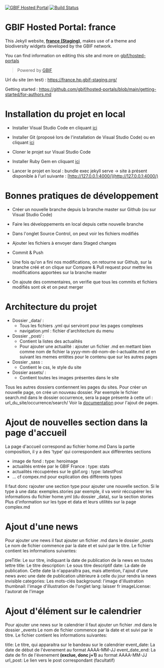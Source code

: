 [![GBIF Hosted Portal](https://docs.gbif.org/style/gbif-hosted-portal.svg)](https://github.com/gbif/hosted-portals)
[![Build Status](https://builds.gbif.org/job/hp-france/badge/icon)](https://builds.gbif.org/job/hp-france/lastBuild/console)
<!-- License badge example: [![CC BY-SA 4.0](https://img.shields.io/badge/License-CC%20BY%2D-SA%204.0-lightgrey.svg)](https://creativecommons.org/licenses/by-sa/4.0/) -->

# GBIF Hosted Portal: france

This Jekyll website, **[france (Staging)](https://france.hp.gbif-staging.org/)**, makes use of a theme and biodiversity widgets developed by the GBIF network.

You can find information on editing this site and more on [gbif/hosted-portals](https://github.com/gbif/hosted-portals)

> Powered by [GBIF](https://www.gbif.org/)

Url du site (en test) : https://france.hp.gbif-staging.org/ 

Getting started : https://github.com/gbif/hosted-portals/blob/main/getting-started/for-authors.md 

# Installation du projet en local

- Installer Visual Studio Code en cliquant [ici](https://code.visualstudio.com/Download)
- Installer Git (proposé lors de l'installation de Visual Studio Code) ou en cliquant [ici](https://git-scm.com/downloads)
- Cloner le projet sur Visual Studio Code
- Installer Ruby Gem en cliquant [ici](https://jekyllrb.com/docs/installation/)

- Lancer le projet en local : bundle exec jekyll serve -> site à présent disponible à l'url suivante : [http://127.0.0.1:4000/](http://127.0.0.1:4000/)

# Bonnes pratiques de développement

  - Créer un nouvelle branche depuis la branche master sur Github (ou sur Visual Studio Code)
  - Faire les développements en local depuis cette nouvelle branche
  - Dans l'onglet Source Control, on peut voir les fichiers modifiés
  - Ajouter les fichiers à envoyer dans Staged changes
  - Commit & Push

  - Une fois qu'on a fini nos modifications, on retourne sur Github, sur la branche créé et on clique sur Compare & Pull request pour mettre les modifications apportées sur la branche master
  - On ajoute des commentaires, on verifie que tous les commits et fichiers modifiés sont ok et on peut merger

# Architecture du projet

  - Dossier _data/ :
    - Tous les fichiers .yml qui serviront pour les pages complexes
    - navigation.yml : fichier d'architecture du menu
  - Dossier _post/ :
    - Contient la listes des actualités
    - Pour ajouter une actualité : ajouter un fichier .md en mettant bien comme nom de fichier la yyyy-mm-dd-nom-de-l-actualite.md et en suivant les memes entêtes pour le contenu que sur les autres pages
  - Dossier _sass :
    - Contient le css, le style du site
  - Dossier assets/ :
    - Contient toutes les images présentes dans le site

 Tous les autres dossiers contiennent les pages du sites. Pour créer un nouvelle page, on crée un nouveau dossier. 
 Par exemple le fichier search.md dans le dossier occurrence, sera la page présente à cette url : url_du_site/occurrence/search/
 Voir la [documentation](https://jekyllrb.com/docs/pages/) pour l'ajout de pages.

 # Ajout de nouvelles section dans la page d'accueil

 La page d'accueil correspond au fichier home.md
 Dans la partie composition, il y a des 'type' qui correspondent aux différentes sections 
  - image de fond : type: heroimage
  - actualités entrée par le GBIF France : type: stats
  - actualités réccupérées sur le gbif.org : type: latestPost
  - ... cf compex.md pour explication des différents types
    
Il faut donc rajouter une section type pour ajouter une nouvelle section.
Si le type à une data: exemples.stories par exemple, il va venir réccupérer les informations du fichier home.yml (du dossier _data), sur la section stories
Plus d'information sur les type et data et leurs utilités sur la page complex.md 

 # Ajout d'une news

Pour ajouter une news il faut ajouter un fichier .md dans le dossier _posts
Le nom de fichier commence par la date et et suivi par le titre.
Le fichier contient les informations suivantes:

preTitle: Le sur titre, indiquant la date de publication de la news en toutes lettre
title:  Le titre
description: Le sous titre descriptif
date:   La date de publication. Cette date là n'apparaîtra pas, mais attention, l'ajout d'une news avec une date de publication ultérieure à celle du jour rendra la news invisible
categories: Les mots-clés
background: l'image d'illustration
thumbnail: l'image d'illustration de l'onglet
lang: laisser fr
imageLicense: l'autorat de l'image

  # Ajout d'élément sur le calendrier

Pour ajouter une news sur le calendrier il faut ajouter un fichier .md dans le dossier _events
Le nom de fichier commence par la date et et suivi par le titre.
Le fichier contient les informations suivantes:

title: Le titre, qui apparaitra sur le bandeau sur le calendrier
event_date: La date de début de l'évenement au format AAAA-MM-JJ
event_date_end: La date de fin de l'évenement **(exclue, donc j+1)** au format AAAA-MM-JJ
url_post: Le lien vers le post correspondant (facultatif)

